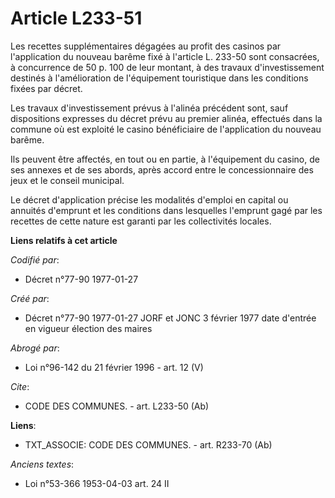 # Article L233-51

Les recettes supplémentaires dégagées au profit des casinos par l'application du nouveau barême fixé à l'article L. 233-50
sont consacrées, à concurrence de 50 p. 100 de leur montant, à des travaux d'investissement destinés à l'amélioration de
l'équipement touristique dans les conditions fixées par décret. 

Les travaux d'investissement prévus à l'alinéa précédent sont, sauf dispositions expresses du décret prévu au premier alinéa,
effectués dans la commune où est exploité le casino bénéficiaire de l'application du nouveau barême. 

Ils peuvent être affectés, en tout ou en partie, à l'équipement du casino, de ses annexes et de ses abords, après accord
entre le concessionnaire des jeux et le conseil municipal. 

Le décret d'application précise les modalités d'emploi en capital ou annuités d'emprunt et les conditions dans lesquelles
l'emprunt gagé par les recettes de cette nature est garanti par les collectivités locales.

**Liens relatifs à cet article**

_Codifié par_:

  - Décret n°77-90 1977-01-27

_Créé par_:

  - Décret n°77-90 1977-01-27 JORF et JONC 3 février 1977 date d'entrée en vigueur élection des maires

_Abrogé par_:

  - Loi n°96-142 du 21 février 1996 - art. 12 (V)

_Cite_:

  - CODE DES COMMUNES. - art. L233-50 (Ab)

**Liens**:

  - TXT_ASSOCIE: CODE DES COMMUNES. - art. R233-70 (Ab)

_Anciens textes_:

  - Loi n°53-366 1953-04-03 art. 24 II
